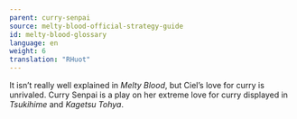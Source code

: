 ```yaml
---
parent: curry-senpai
source: melty-blood-official-strategy-guide
id: melty-blood-glossary
language: en
weight: 6
translation: "RHuot"
---
```


It isn’t really well explained in *Melty Blood*, but Ciel’s love for curry is unrivaled. Curry Senpai is a play on her extreme love for curry displayed in *Tsukihime* and *Kagetsu Tohya*.
